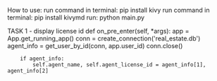How to use: 
run command in terminal: pip install kivy
run command in terminal: pip install kivymd
run: python main.py

TASK 1 - display license id
    def on_pre_enter(self, *args):
        app = App.get_running_app()
        conn = create_connection('real_estate.db')
        agent_info = get_user_by_id(conn, app.user_id)
        conn.close()

        if agent_info:
            self.agent_name, self.agent_license_id = agent_info[1], agent_info[2]

